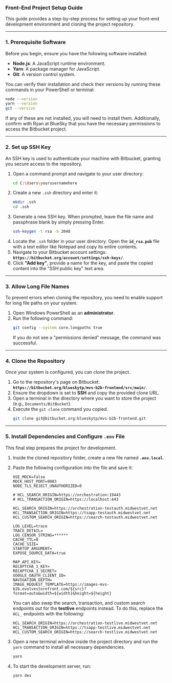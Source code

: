 ### Front-End Project Setup Guide

This guide provides a step-by-step process for setting up your front-end development environment and cloning the project repository.

-----

### 1\. Prerequisite Software

Before you begin, ensure you have the following software installed:

  * **Node.js**: A JavaScript runtime environment.
  * **Yarn**: A package manager for JavaScript.
  * **Git**: A version control system.

You can verify their installation and check their versions by running these commands in your PowerShell or terminal:

```bash
node --version
yarn --version
git --version
```

If any of these are not installed, you will need to install them. Additionally, confirm with Ryan at BlueSky that you have the necessary permissions to access the Bitbucket project.

-----

### 2\. Set up SSH Key

An SSH key is used to authenticate your machine with Bitbucket, granting you secure access to the repository.

1.  Open a command prompt and navigate to your user directory:
    ```bash
    cd C:\Users\yourusernamehere
    ```
2.  Create a new `.ssh` directory and enter it:
    ```bash
    mkdir .ssh
    cd .ssh
    ```
3.  Generate a new SSH key. When prompted, leave the file name and passphrase blank by simply pressing Enter.
    ```bash
    ssh-keygen -t rsa -b 2048
    ```
4.  Locate the `.ssh` folder in your user directory. Open the **`id_rsa.pub`** file with a text editor like Notepad and copy its entire contents.
5.  Navigate to your Bitbucket account settings: **`https://bitbucket.org/account/settings/ssh-keys/`**.
6.  Click **"Add key"**, provide a name for the key, and paste the copied content into the "SSH public key" text area.

-----

### 3\. Allow Long File Names

To prevent errors when cloning the repository, you need to enable support for long file paths on your system.

1.  Open Windows PowerShell as an **administrator**.
2.  Run the following command:
    ```bash
    git config --system core.longpaths true
    ```
    If you do not see a "permissions denied" message, the command was successful.

-----

### 4\. Clone the Repository

Once your system is configured, you can clone the project.

1.  Go to the repository's page on Bitbucket: **`https://bitbucket.org/blueskytp/mvs-b2b-frontend/src/main/`**.
2.  Ensure the dropdown is set to **SSH** and copy the provided clone URL.
3.  Open a terminal in the directory where you want to store the project (e.g., `Documents/BitBucket`).
4.  Execute the `git clone` command you copied.
    ```bash
    git clone git@bitbucket.org:blueskytp/mvs-b2b-frontend.git
    ```

-----

### 5\. Install Dependencies and Configure `.env` File

This final step prepares the project for development.

1.  Inside the cloned repository folder, create a new file named **`.env.local`**.

2.  Paste the following configuration into the file and save it:

    ```
    USE_MOCK=false
    MOCK_HOST_PORT=9003
    NODE_TLS_REJECT_UNAUTHORIZED=0

    # HCL_SEARCH_ORIGIN=https://orchestration:19443
    # HCL_TRANSACTION_ORIGIN=https://localhost:443

    HCL_SEARCH_ORIGIN=https://orchestration-testauth.midwestvet.net
    HCL_TRANSACTION_ORIGIN=https://tsapp-testauth.midwestvet.net
    HCL_CUSTOM_SEARCH_ORIGIN=https://search-testauth.midwestvet.net

    LOG_LEVEL=trace
    TRACE_DETAIL=
    LOG_CENSOR_STRING=******
    CACHE_TTL=0
    CACHE_SIZE=
    STARTUP_ARGUMENT=
    EXPOSE_SOURCE_DATA=true

    MAP_API_KEY=
    RECAPTCHA_3_KEY=
    RECAPTCHA_3_SECRET=
    GOOGLE_OAUTH_CLIENT_ID=
    NAVIGATION_DEPTH=
    IMAGE_REQUEST_TEMPLATE=https://images-mvs-b2b.evolvestorefront.com/${src}?format=auto&width=${width}&height=${height}
    ```

    You can also swap the search, transaction, and custom search endpoints out for the **testlive** endpoints instead. To do this, replace the `HCL_` endpoints with the following:

    ```
    HCL_SEARCH_ORIGIN=https://orchestration-testlive.midwestvet.net
    HCL_TRANSACTION_ORIGIN=https://tsapp-testlive.midwestvet.net
    HCL_CUSTOM_SEARCH_ORIGIN=https://search-testlive.midwestvet.net
    ```

3.  Open a new terminal window inside the project directory and run the `yarn` command to install all necessary dependencies.

    ```bash
    yarn
    ```

4.  To start the development server, run:

    ```bash
    yarn dev
    ```